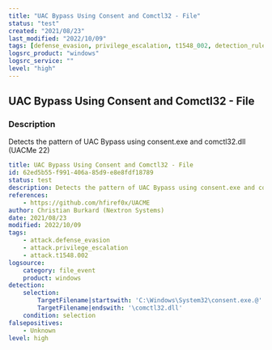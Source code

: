 ```yaml
---
title: "UAC Bypass Using Consent and Comctl32 - File"
status: "test"
created: "2021/08/23"
last_modified: "2022/10/09"
tags: [defense_evasion, privilege_escalation, t1548_002, detection_rule]
logsrc_product: "windows"
logsrc_service: ""
level: "high"
---
```


## UAC Bypass Using Consent and Comctl32 - File

### Description

Detects the pattern of UAC Bypass using consent.exe and comctl32.dll (UACMe 22)

```yml
title: UAC Bypass Using Consent and Comctl32 - File
id: 62ed5b55-f991-406a-85d9-e8e8fdf18789
status: test
description: Detects the pattern of UAC Bypass using consent.exe and comctl32.dll (UACMe 22)
references:
    - https://github.com/hfiref0x/UACME
author: Christian Burkard (Nextron Systems)
date: 2021/08/23
modified: 2022/10/09
tags:
    - attack.defense_evasion
    - attack.privilege_escalation
    - attack.t1548.002
logsource:
    category: file_event
    product: windows
detection:
    selection:
        TargetFilename|startswith: 'C:\Windows\System32\consent.exe.@'
        TargetFilename|endswith: '\comctl32.dll'
    condition: selection
falsepositives:
    - Unknown
level: high

```
